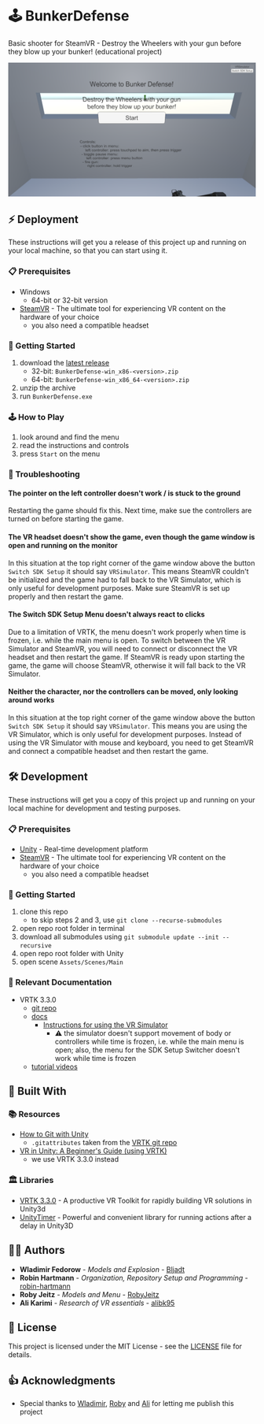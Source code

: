 # 🕹️ BunkerDefense
Basic shooter for SteamVR - Destroy the Wheelers with your gun before they blow up your bunker! (educational project)

![Start Menu](docs/images/start-menu.png)

## ⚡ Deployment

These instructions will get you a release of this project up and running on your local machine, so that you can start using it.

### 📋 Prerequisites

- Windows
    - 64-bit or 32-bit version
- [SteamVR](https://store.steampowered.com/app/250820/SteamVR/) - The ultimate tool for experiencing VR content on the hardware of your choice
    * you also need a compatible headset

### 🚀 Getting Started

1. download the [latest release](../../releases/latest)
    - 32-bit: `BunkerDefense-win_x86-<version>.zip`
    - 64-bit: `BunkerDefense-win_x86_64-<version>.zip`
1. unzip the archive
1. run `BunkerDefense.exe`

### 🕹️ How to Play

1. look around and find the menu
1. read the instructions and controls
1. press `Start` on the menu

### 🐞 Troubleshooting

#### The pointer on the left controller doesn't work / is stuck to the ground

Restarting the game should fix this. Next time, make sue the controllers are turned on before starting the game.

#### The VR headset doesn't show the game, even though the game window is open and running on the monitor

In this situation at the top right corner of the game window above the button `Switch SDK Setup` it should say `VRSimulator`. This means SteamVR couldn't be initialized and the game had to fall back to the VR Simulator, which is only useful for development purposes. Make sure SteamVR is set up properly and then restart the game.

#### The Switch SDK Setup Menu doesn't always react to clicks

Due to a limitation of VRTK, the menu doesn't work properly when time is frozen, i.e. while the main menu is open. To switch between the VR Simulator and SteamVR, you will need to connect or disconnect the VR headset and then restart the game. If SteamVR is ready upon starting the game, the game will choose SteamVR, otherwise it will fall back to the VR Simulator.

#### Neither the character, nor the controllers can be moved, only looking around works

In this situation at the top right corner of the game window above the button `Switch SDK Setup` it should say `VRSimulator`. This means you are using the VR Simulator, which is only useful for development purposes. Instead of using the VR Simulator with mouse and keyboard, you need to get SteamVR and connect a compatible headset and then restart the game.


## 🛠️ Development

These instructions will get you a copy of this project up and running on your local machine for development and testing purposes.

### 📋 Prerequisites

- [Unity](https://unity3d.com/get-unity/download) - Real-time development platform
- [SteamVR](https://store.steampowered.com/app/250820/SteamVR/) - The ultimate tool for experiencing VR content on the hardware of your choice
    * you also need a compatible headset

### 🚀 Getting Started

1. clone this repo
    - to skip steps 2 and 3, use `git clone --recurse-submodules`
1. open repo root folder in terminal
1. download all submodules using `git submodule update --init --recursive`
1. open repo root folder with Unity
1. open scene `Assets/Scenes/Main`

### 📘 Relevant Documentation
- VRTK 3.3.0
    - [git repo](https://github.com/ExtendRealityLtd/VRTK/tree/3.3.0)
    - [docs](https://vrtoolkit.readme.io/v3.3.0)
        - [Instructions for using the VR Simulator](https://vrtoolkit.readme.io/docs/getting-started#section-vr-simulator)
            - ⚠️ the simulator doesn't support movement of body or controllers while time is frozen, i.e. while the main menu is open; also, the menu for the SDK Setup Switcher doesn't work while time is frozen
    - [tutorial videos](https://www.youtube.com/channel/UCWRk-LEMUNoZxUmY1wO7DBQ/search?query=vrtk+v3)


## 🧰 Built With

### 📚 Resources

- [How to Git with Unity](https://thoughtbot.com/blog/how-to-git-with-unity)
    - `.gitattributes` taken from the [VRTK git repo](https://github.com/ExtendRealityLtd/VRTK/blob/master/.gitattributes)
- [VR in Unity: A Beginner's Guide (using VRTK)](https://learn.unity.com/project/vr-in-unity-a-beginner-s-guide)
    - we use VRTK 3.3.0 instead

### 🏛️ Libraries

- [VRTK 3.3.0](https://github.com/ExtendRealityLtd/VRTK/tree/3.3.0) - A productive VR Toolkit for rapidly building VR solutions in Unity3d
- [UnityTimer](https://github.com/akbiggs/UnityTimer) - Powerful and convenient library for running actions after a delay in Unity3D


## 👨‍💻 Authors

- **Wladimir Fedorow** - *Models and Explosion* - [Bljadt](https://github.com/Bljadt)
- **Robin Hartmann** - *Organization, Repository Setup and Programming* - [robin-hartmann](https://github.com/robin-hartmann)
- **Roby Jeitz** - *Models and Menu* - [RobyJeitz](https://github.com/RobyJeitz)
- **Ali Karimi** - *Research of VR essentials* - [alibk95](https://github.com/alibk95)


## 📃 License

This project is licensed under the MIT License - see the [LICENSE](LICENSE) file for details.

## 👍 Acknowledgments

- Special thanks to [Wladimir](https://github.com/Bljadt), [Roby](https://github.com/RobyJeitz) and [Ali](https://github.com/alibk95) for letting me publish this project
